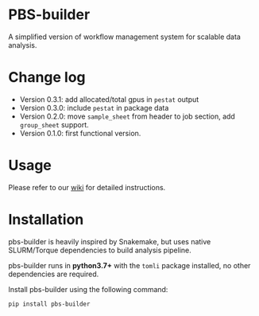 # PBS-builder

A simplified version of workflow management system for scalable data analysis.

# Change log

- Version 0.3.1: add allocated/total gpus in `pestat` output
- Version 0.3.0: include `pestat` in package data
- Version 0.2.0: move `sample_sheet` from header to job section, add `group_sheet` support.
- Version 0.1.0: first functional version.

# Usage

Please refer to our [wiki](https://bioinfo.biols.ac.cn/git/zhangjy/pbs-builder/wiki/_pages) for detailed instructions.

# Installation

pbs-builder is heavily inspired by Snakemake, but uses native SLURM/Torque dependencies to build analysis pipeline.

pbs-builder runs in **python3.7+** with the `tomli` package installed, no other dependencies are required.

Install pbs-builder using the following command:

```bash
pip install pbs-builder
```
